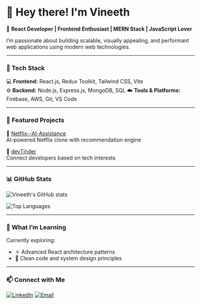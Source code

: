 # 👋 Hey there! I'm Vineeth

🚀 **React Developer | Frontend Enthusiast | MERN Stack | JavaScript Lover**

I’m passionate about building scalable, visually appealing, and performant web applications using modern web technologies.

---

### 🧩 Tech Stack
💻 **Frontend:** React.js, Redux Toolkit, Tailwind CSS, Vite  
⚙️ **Backend:** Node.js, Express.js, MongoDB, SQL
☁️ **Tools & Platforms:** Firebase, AWS, Git, VS Code  

---

### 🌟 Featured Projects
🔹 [Netflix--AI-Assistance](https://github.com/vineethkumar1607/Netflix--AI-Assistance)  
AI-powered Netflix clone with recommendation engine  

🔹 [devTinder](https://github.com/vineethkumar1607/devTinder)  
Connect developers based on tech interests  

---

### 📊 GitHub Stats
![Vineeth's GitHub stats](https://github-readme-stats.vercel.app/api?username=vineethkumar1607&show_icons=true&theme=radical)

![Top Languages](https://github-readme-stats.vercel.app/api/top-langs/?username=vineethkumar1607&layout=compact&theme=radical)

---

### 🧠 What I’m Learning
Currently exploring:
- ⚛️ Advanced React architecture patterns   
- 🧩 Clean code and system design principles  

---

### 📫 Connect with Me
[![LinkedIn](https://img.shields.io/badge/LinkedIn-blue?logo=linkedin&logoColor=white)](https://linkedin.com/in/your-link)
[![Email](https://img.shields.io/badge/Email-red?logo=gmail&logoColor=white)](mailto:vineethkumar1607@gmail.com)

